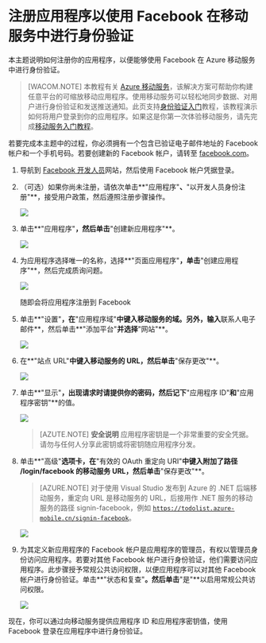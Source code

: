 <properties linkid="develop-mobile-how-to-guides-register-for-facebook-authentication" urlDisplayName="Register for Facebook Authentication" pageTitle="注册以进行 Facebook 身份验证 - 移动服务" metaKeywords="Azure Facebook, Azure Facebook, Azure authenticate Mobile Services" description="了解如何在 Azure 移动服务应用程序中使用 Facebook 身份验证。" metaCanonical="" services="mobile-services" documentationCenter="Mobile" title="Register your apps for Facebook authentication with Mobile Services" authors="glenga" solutions="" manager="" editor="" />
<tags ms.service="mobile-services"
    ms.date="11/21/2014"
    wacn.date=""
    />

# 注册应用程序以使用 Facebook 在移动服务中进行身份验证

本主题说明如何注册你的应用程序，以便能够使用 Facebook 在 Azure 移动服务中进行身份验证。 

>[WACOM.NOTE] 本教程有关 [Azure 移动服务]，该解决方案可帮助你构建任意平台的可缩放移动应用程序。使用移动服务可以轻松地同步数据、对用户进行身份验证和发送推送通知。此页支持<a href="/zh-cn/documentation/articles/mobile-services-ios-get-started-users/">身份验证入门</a>教程，该教程演示如何将用户登录到你的应用程序。如果这是你第一次体验移动服务，请先完成<a href="/zh-cn/documentation/articles/mobile-services-ios-get-started/">移动服务入门教程</a>。
	
若要完成本主题中的过程，你必须拥有一个包含已验证电子邮件地址的 Facebook 帐户和一个手机号码。若要创建新的 Facebook 帐户，请转至 <a href="http://go.microsoft.com/fwlink/p/?LinkId=268285" target="_blank">facebook.com</a>。

1. 导航到 <a href="http://go.microsoft.com/fwlink/p/?LinkId=268286" target="_blank">Facebook 开发人员</a>网站，然后使用 Facebook 帐户凭据登录。

2. （可选）如果你尚未注册，请依次单击**"应用程序"**、**"以开发人员身份注册"**，接受用户政策，然后遵照注册步骤操作。 

   	![][0]

3. 单击**"应用程序"**，然后单击**"创建新应用程序"**。

   	![][1]

4. 为应用程序选择唯一的名称，选择**"页面应用程序"**，单击**"创建应用程序"**，然后完成质询问题。

   	![][2]

	随即会将应用程序注册到 Facebook 

5. 单击**"设置"**，在**"应用程序域"**中键入移动服务的域。另外，输入**联系人电子邮件**，然后单击**"添加平台"**并选择**"网站"**。

   	![][3]

6. 在**"站点 URL"**中键入移动服务的 URL，然后单击**"保存更改"**。

	![][4]

7. 单击**"显示"**，出现请求时请提供你的密码，然后记下**"应用程序 ID"**和**"应用程序密钥"**的值。 

   	![][5]

	> [AZUTE.NOTE] **安全说明**
	应用程序密钥是一个非常重要的安全凭据。请勿与任何人分享此密钥或将密钥随应用程序分发。


8. 单击**"高级"**选项卡，在**"有效的 OAuth 重定向 URI"**中键入附加了路径 /login/facebook 的移动服务 URL，然后单击**"保存更改"**。 

	> [AZURE.NOTE] 对于使用 Visual Studio 发布到 Azure 的 .NET 后端移动服务，重定向 URL 是移动服务的 URL，后接用作 .NET 服务的移动服务的路径 signin-facebook，例如 <code>https://todolist.azure-mobile.cn/signin-facebook</code>。  
	
	![][7]

9. 为其定义新应用程序的 Facebook 帐户是应用程序的管理员，有权以管理员身份访问应用程序。若要对其他 Facebook 帐户进行身份验证，他们需要访问应用程序。此步骤授予常规公共访问权限，以便应用程序可以对其他 Facebook 帐户进行身份验证。单击**"状态和复查"**。然后单击**"是"**以启用常规公共访问权限。

    ![][6]



现在，你可以通过向移动服务提供应用程序 ID 和应用程序密钥值，使用 Facebook 登录在应用程序中进行身份验证。  

<!-- Anchors. -->

<!-- Images. -->
[0]: ./media/mobile-services-how-to-register-facebook-authentication/mobile-services-facebook-developer-register.png
[1]: ./media/mobile-services-how-to-register-facebook-authentication/mobile-services-facebook-add-app.png
[2]: ./media/mobile-services-how-to-register-facebook-authentication/mobile-services-facebook-new-app-dialog.png
[3]: ./media/mobile-services-how-to-register-facebook-authentication/mobile-services-facebook-configure-app.png
[4]: ./media/mobile-services-how-to-register-facebook-authentication/mobile-services-facebook-configure-app-2.png
[5]: ./media/mobile-services-how-to-register-facebook-authentication/mobile-services-facebook-completed.png
[6]: ./media/mobile-services-how-to-register-facebook-authentication/mobile-services-facebook-configure-app-general-public.png
[7]: ./media/mobile-services-how-to-register-facebook-authentication/mobile-services-facebook-configure-app-3.png

<!-- URLs. -->
[Facebook 开发人员]: http://go.microsoft.com/fwlink/p/?LinkId=268286
[身份验证入门]: /zh-cn/documentation/articles/mobile-services-windows-store-dotnet-get-started-users/
[Azure 管理门户]: https://manage.windowsazure.cn/
[Azure 移动服务]: /zh-cn/services/mobile-services/
